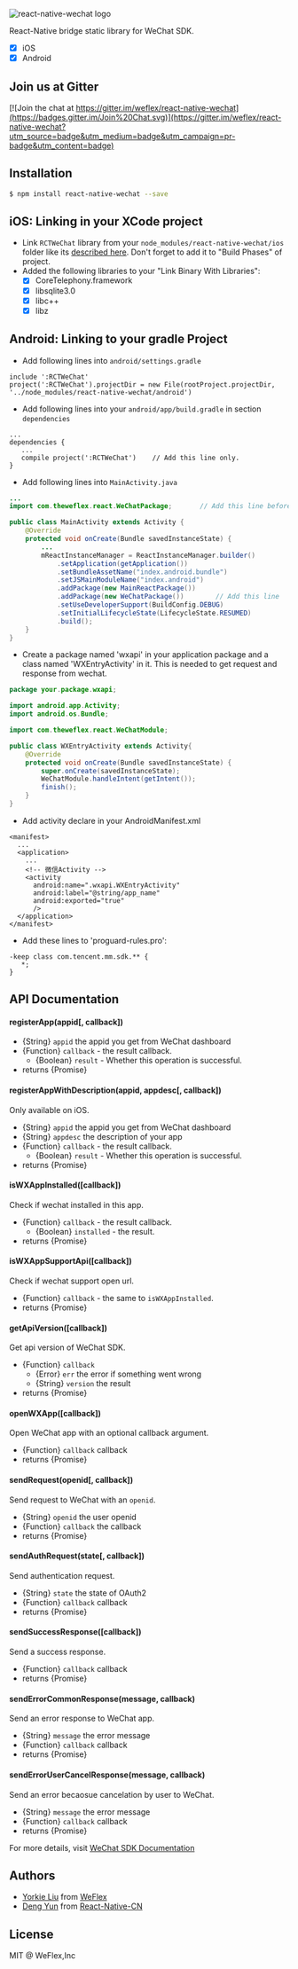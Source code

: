 ![react-native-wechat logo](./logo.jpg?raw=true)

React-Native bridge static library for WeChat SDK.

- [x] iOS
- [x] Android

## Join us at Gitter

[![Join the chat at https://gitter.im/weflex/react-native-wechat](https://badges.gitter.im/Join%20Chat.svg)](https://gitter.im/weflex/react-native-wechat?utm_source=badge&utm_medium=badge&utm_campaign=pr-badge&utm_content=badge)

## Installation

```sh
$ npm install react-native-wechat --save
```

## iOS: Linking in your XCode project

- Link `RCTWeChat` library from your `node_modules/react-native-wechat/ios` folder like its
  [described here](http://facebook.github.io/react-native/docs/linking-libraries-ios.html).
  Don't forget to add it to "Build Phases" of project.
- Added the following libraries to your "Link Binary With Libraries":
  - [x] CoreTelephony.framework
  - [x] libsqlite3.0
  - [x] libc++
  - [x] libz

## Android: Linking to your gradle Project

- Add following lines into `android/settings.gradle`

```
include ':RCTWeChat'
project(':RCTWeChat').projectDir = new File(rootProject.projectDir, '../node_modules/react-native-wechat/android')
```

- Add following lines into your `android/app/build.gradle` in section `dependencies`

```
...
dependencies {
   ...
   compile project(':RCTWeChat')    // Add this line only.
}
```

- Add following lines into `MainActivity.java`

```java
...
import com.theweflex.react.WeChatPackage;       // Add this line before public class MainActivity

public class MainActivity extends Activity {
    @Override
    protected void onCreate(Bundle savedInstanceState) {
        ...
        mReactInstanceManager = ReactInstanceManager.builder()
            .setApplication(getApplication())
            .setBundleAssetName("index.android.bundle")
            .setJSMainModuleName("index.android")
            .addPackage(new MainReactPackage())
            .addPackage(new WeChatPackage())        // Add this line
            .setUseDeveloperSupport(BuildConfig.DEBUG)
            .setInitialLifecycleState(LifecycleState.RESUMED)
            .build();
    }
}
```

- Create a package named 'wxapi' in your application package and a class named 'WXEntryActivity' in it. This is needed to get request and response from wechat.

```java
package your.package.wxapi;

import android.app.Activity;
import android.os.Bundle;

import com.theweflex.react.WeChatModule;

public class WXEntryActivity extends Activity{
    @Override
    protected void onCreate(Bundle savedInstanceState) {
        super.onCreate(savedInstanceState);
        WeChatModule.handleIntent(getIntent());
        finish();
    }
}
```

- Add activity declare in your AndroidManifest.xml

```
<manifest>
  ...
  <application>
    ...
    <!-- 微信Activity -->
    <activity
      android:name=".wxapi.WXEntryActivity"
      android:label="@string/app_name"
      android:exported="true"
      />
  </application>
</manifest>
```

- Add these lines to 'proguard-rules.pro':

```
-keep class com.tencent.mm.sdk.** {
   *;
}
```

## API Documentation

#### registerApp(appid[, callback])

- {String} `appid` the appid you get from WeChat dashboard
- {Function} `callback` - the result callback.
  - {Boolean} `result` - Whether this operation is successful.
- returns {Promise} 

#### registerAppWithDescription(appid, appdesc[, callback])

Only available on iOS.

- {String} `appid` the appid you get from WeChat dashboard
- {String} `appdesc` the description of your app
- {Function} `callback` - the result callback.
  - {Boolean} `result` - Whether this operation is successful.
- returns {Promise} 

#### isWXAppInstalled([callback]) 

Check if wechat installed in this app.

- {Function} `callback` - the result callback.
  - {Boolean} `installed` - the result.
- returns {Promise} 

#### isWXAppSupportApi([callback])

Check if wechat support open url.

- {Function} `callback` - the same to `isWXAppInstalled`.
- returns {Promise} 

#### getApiVersion([callback])

Get api version of WeChat SDK.

- {Function} `callback`
  - {Error} `err` the error if something went wrong
  - {String} `version` the result
- returns {Promise} 

#### openWXApp([callback])

Open WeChat app with an optional callback argument.

- {Function} `callback` callback
- returns {Promise} 

#### sendRequest(openid[, callback])

Send request to WeChat with an `openid`.

- {String} `openid` the user openid
- {Function} `callback` the callback
- returns {Promise} 

#### sendAuthRequest(state[, callback])

Send authentication request.

- {String} `state` the state of OAuth2
- {Function} `callback` callback
- returns {Promise} 

#### sendSuccessResponse([callback])

Send a success response.

- {Function} `callback` callback
- returns {Promise} 

#### sendErrorCommonResponse(message, callback)

Send an error response to WeChat app.

- {String} `message` the error message
- {Function} `callback` callback
- returns {Promise} 

#### sendErrorUserCancelResponse(message, callback)

Send an error becaosue cancelation by user to WeChat.

- {String} `message` the error message
- {Function} `callback` callback
- returns {Promise} 

For more details, visit [WeChat SDK Documentation](https://open.weixin.qq.com/cgi-bin/showdocument?action=dir_list&t=resource/res_list&verify=1&id=1417674108&token=&lang=zh_CN)

## Authors

- [Yorkie Liu](https://github.com/yorkie) from [WeFlex](https://github.com/weflex)
- [Deng Yun](https://github.com/tdzl2003) from [React-Native-CN](https://github.com/reactnativecn)

## License

MIT @ WeFlex,Inc
